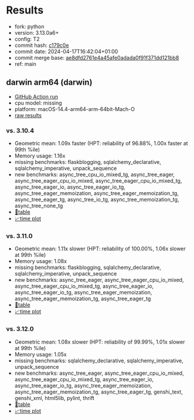 # Results

- fork: python
- version: 3.13.0a6+
- config: T2
- commit hash: [c179c0e](https://github.com/python/cpython/commit/c179c0e)
- commit date: 2024-04-17T16:42:04+01:00
- commit merge base: [ae8dfd2761e4a45afe0adada0f91f371dd121bb8](https://github.com/python/cpython/commit/ae8dfd2761e4a45afe0adada0f91f371dd121bb8)
- ref: main

## darwin arm64 (darwin)

- [GitHub Action run](https://github.com/faster-cpython/benchmarking/actions/runs/8725123884)
- cpu model: missing
- platform: macOS-14.4-arm64-arm-64bit-Mach-O
- [raw results](bm-20240417-darwin-arm64-python-main-3.13.0a6%2B-c179c0e.json)

### vs. 3.10.4

- Geometric mean: 1.09x faster (HPT: reliability of 96.88%, 1.00x faster at 99th %ile)
- Memory usage: 1.16x
- missing benchmarks: flaskblogging, sqlalchemy_declarative, sqlalchemy_imperative, unpack_sequence
- new benchmarks: async_tree_cpu_io_mixed_tg, async_tree_eager, async_tree_eager_cpu_io_mixed, async_tree_eager_cpu_io_mixed_tg, async_tree_eager_io, async_tree_eager_io_tg, async_tree_eager_memoization, async_tree_eager_memoization_tg, async_tree_eager_tg, async_tree_io_tg, async_tree_memoization_tg, async_tree_none_tg
- [📄table](bm-20240417-darwin-arm64-python-main-3.13.0a6%2B-c179c0e-vs-3.10.4.md)
- [📈time plot](bm-20240417-darwin-arm64-python-main-3.13.0a6%2B-c179c0e-vs-3.10.4.png)

### vs. 3.11.0

- Geometric mean: 1.11x slower (HPT: reliability of 100.00%, 1.06x slower at 99th %ile)
- Memory usage: 1.08x
- missing benchmarks: flaskblogging, sqlalchemy_declarative, sqlalchemy_imperative, unpack_sequence
- new benchmarks: async_tree_eager, async_tree_eager_cpu_io_mixed, async_tree_eager_cpu_io_mixed_tg, async_tree_eager_io, async_tree_eager_io_tg, async_tree_eager_memoization, async_tree_eager_memoization_tg, async_tree_eager_tg
- [📄table](bm-20240417-darwin-arm64-python-main-3.13.0a6%2B-c179c0e-vs-3.11.0.md)
- [📈time plot](bm-20240417-darwin-arm64-python-main-3.13.0a6%2B-c179c0e-vs-3.11.0.png)

### vs. 3.12.0

- Geometric mean: 1.08x slower (HPT: reliability of 99.99%, 1.01x slower at 99th %ile)
- Memory usage: 1.05x
- missing benchmarks: sqlalchemy_declarative, sqlalchemy_imperative, unpack_sequence
- new benchmarks: async_tree_eager, async_tree_eager_cpu_io_mixed, async_tree_eager_cpu_io_mixed_tg, async_tree_eager_io, async_tree_eager_io_tg, async_tree_eager_memoization, async_tree_eager_memoization_tg, async_tree_eager_tg, genshi_text, genshi_xml, html5lib, pylint, thrift
- [📄table](bm-20240417-darwin-arm64-python-main-3.13.0a6%2B-c179c0e-vs-3.12.0.md)
- [📈time plot](bm-20240417-darwin-arm64-python-main-3.13.0a6%2B-c179c0e-vs-3.12.0.png)

